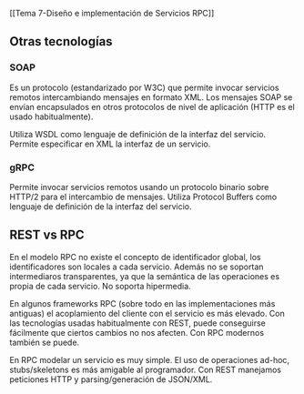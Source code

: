 [[Tema 7-Diseño e implementación de Servicios RPC]]

## Otras tecnologías
### SOAP
Es un protocolo (estandarizado por W3C) que permite invocar servicios remotos intercambiando mensajes en formato XML. Los mensajes SOAP se envían encapsulados en otros protocolos de nivel de aplicación (HTTP es el usado habitualmente). 

Utiliza WSDL como lenguaje de definición de la interfaz del servicio. Permite especificar en XML la interfaz de un servicio.

### gRPC
Permite invocar servicios remotos usando un protocolo binario sobre HTTP/2 para el intercambio de mensajes. Utiliza Protocol Buffers como lenguaje de definición de la interfaz del servicio.

## REST vs RPC
En el modelo RPC no existe el concepto de identificador global, los identificadores son locales a cada servicio. Además no se soportan intermediaros transparentes, ya que la semántica de las operaciones es propia de cada servicio. No soporta hipermedia.

En algunos frameworks RPC (sobre todo en las implementaciones más antiguas) el acoplamiento del cliente con el servicio es más elevado. Con las tecnologías usadas habitualmente con REST, puede conseguirse fácilmente que ciertos cambios no nos afecten. Con RPC modernos también se puede.

En RPC modelar un servicio es muy simple. El uso de operaciones ad-hoc, stubs/skeletons es más amigable al programador. Con REST manejamos peticiones HTTP y parsing/generación de JSON/XML. 